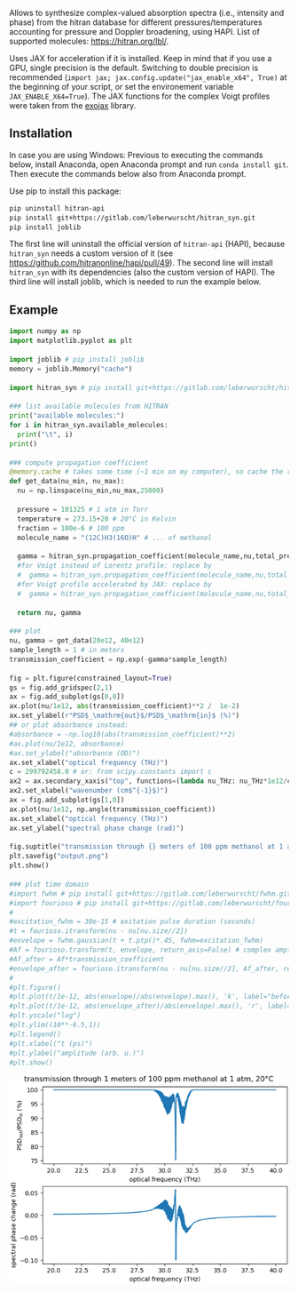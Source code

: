 Allows to synthesize complex-valued absorption spectra (i.e., intensity and phase) from the hitran database for different pressures/temperatures accounting for pressure and Doppler broadening, using HAPI. List of supported molecules: <https://hitran.org/lbl/>.

Uses JAX for acceleration if it is installed. Keep in mind that if you use a GPU, single precision is the default. Switching to double precision is recommended (`import jax; jax.config.update("jax_enable_x64", True)` at the beginning of your script, or set the environement variable `JAX_ENABLE_X64=True`). The JAX functions for the complex Voigt profiles were taken from the [exojax](https://github.com/HajimeKawahara/exojax) library.


Installation
------------

In case you are using Windows: Previous to executing the commands below, install Anaconda, open Anaconda prompt and run `conda install git`. Then execute the commands below also from Anaconda prompt.

Use pip to install this package:

```bash
pip uninstall hitran-api
pip install git+https://gitlab.com/leberwurscht/hitran_syn.git
pip install joblib
```

The first line will uninstall the official version of `hitran-api` (HAPI), because `hitran_syn` needs a custom version of it (see <https://github.com/hitranonline/hapi/pull/49>). The second line will install `hitran_syn` with its dependencies (also the custom version of HAPI). The third line will install joblib, which is needed to run the example below.

Example
-------

```python
import numpy as np
import matplotlib.pyplot as plt

import joblib # pip install joblib
memory = joblib.Memory("cache")

import hitran_syn # pip install git+https://gitlab.com/leberwurscht/hitran_syn.git

### list available molecules from HITRAN
print("available molecules:")
for i in hitran_syn.available_molecules:
  print("\t", i)
print()

### compute propagation coefficient
@memory.cache # takes some time (~1 min on my computer), so cache the result with joblib.Memory
def get_data(nu_min, nu_max):
  nu = np.linspace(nu_min,nu_max,25000)

  pressure = 101325 # 1 atm in Torr
  temperature = 273.15+20 # 20°C in Kelvin
  fraction = 100e-6 # 100 ppm
  molecule_name = "(12C)H3(16O)H" # ... of methanol

  gamma = hitran_syn.propagation_coefficient(molecule_name,nu,total_pressure=pressure,partial_pressure=fraction*pressure,temperature=temperature)
  #for Voigt instead of Lorentz profile: replace by
  #  gamma = hitran_syn.propagation_coefficient(molecule_name,nu,total_pressure=pressure,partial_pressure=fraction*pressure,temperature=temperature,backend=hitran_syn.absorptionCoefficient_ComplexVoigt)
  #for Voigt profile accelerated by JAX: replace by
  #  gamma = hitran_syn.propagation_coefficient(molecule_name,nu,total_pressure=pressure,partial_pressure=fraction*pressure,temperature=temperature,backend=hitran_syn.absorptionCoefficient_jaxComplexVoigt)

  return nu, gamma

### plot
nu, gamma = get_data(20e12, 40e12)
sample_length = 1 # in meters
transmission_coefficient = np.exp(-gamma*sample_length)

fig = plt.figure(constrained_layout=True)
gs = fig.add_gridspec(2,1)
ax = fig.add_subplot(gs[0,0])
ax.plot(nu/1e12, abs(transmission_coefficient)**2 /  1e-2)
ax.set_ylabel(r"PSD$_\mathrm{out}$/PSD$_\mathrm{in}$ (%)")
## or plot absorbance instead:
#absorbance = -np.log10(abs(transmission_coefficient)**2)
#ax.plot(nu/1e12, absorbance)
#ax.set_ylabel("absorbance (OD)")
ax.set_xlabel("optical frequency (THz)")
c = 299792458.0 # or: from scipy.constants import c
ax2 = ax.secondary_xaxis("top", functions=(lambda nu_THz: nu_THz*1e12/c/1e-2**-1, lambda nutilde_invcm: nutilde_invcm*1e-2**-1*c/1e12))
ax2.set_xlabel("wavenumber (cm$^{-1}$)")
ax = fig.add_subplot(gs[1,0])
ax.plot(nu/1e12, np.angle(transmission_coefficient))
ax.set_xlabel("optical frequency (THz)")
ax.set_ylabel("spectral phase change (rad)")

fig.suptitle("transmission through {} meters of 100 ppm methanol at 1 atm, 20°C".format(sample_length))
plt.savefig("output.png")
plt.show()

### plot time domain
#import fwhm # pip install git+https://gitlab.com/leberwurscht/fwhm.git
#import fourioso # pip install git+https://gitlab.com/leberwurscht/fourioso.git
#
#excitation_fwhm = 30e-15 # exitation pulse duration (seconds)
#t = fourioso.itransform(nu - nu[nu.size//2])
#envelope = fwhm.gaussian(t + t.ptp()*.45, fwhm=excitation_fwhm)
#Af = fourioso.transform(t, envelope, return_axis=False) # complex amplitude spectrum
#Af_after = Af*transmission_coefficient
#envelope_after = fourioso.itransform(nu - nu[nu.size//2], Af_after, return_axis=False)
#
#plt.figure()
#plt.plot(t/1e-12, abs(envelope)/abs(envelope).max(), 'k', label="before sample")
#plt.plot(t/1e-12, abs(envelope_after)/abs(envelope).max(), 'r', label="after sample")
#plt.yscale("log")
#plt.ylim((10**-6.5,1))
#plt.legend()
#plt.xlabel("t (ps)")
#plt.ylabel("amplitude (arb. u.)")
#plt.show()
```

![Output](output.png)
